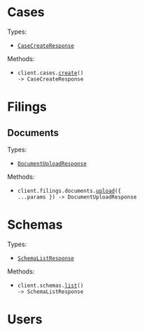 # Cases

Types:

- <code><a href="./src/resources/cases.ts">CaseCreateResponse</a></code>

Methods:

- <code title="post /cases/create">client.cases.<a href="./src/resources/cases.ts">create</a>() -> CaseCreateResponse</code>

# Filings

## Documents

Types:

- <code><a href="./src/resources/filings/documents.ts">DocumentUploadResponse</a></code>

Methods:

- <code title="post /filings/documents/create">client.filings.documents.<a href="./src/resources/filings/documents.ts">upload</a>({ ...params }) -> DocumentUploadResponse</code>

# Schemas

Types:

- <code><a href="./src/resources/schemas.ts">SchemaListResponse</a></code>

Methods:

- <code title="post /schemas/list">client.schemas.<a href="./src/resources/schemas.ts">list</a>() -> SchemaListResponse</code>

# Users
